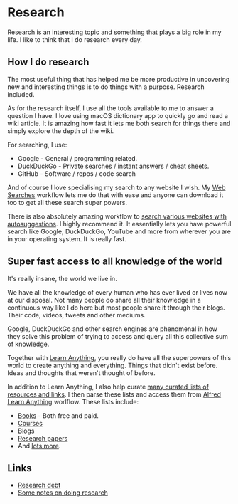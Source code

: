 # Research
Research is an interesting topic and something that plays a big role in my life. I like to think that I do research every day.

## How I do research
The most useful thing that has helped me be more productive in uncovering new and interesting things is to do things with a purpose. Research included.

As for the research itself, I use all the tools available to me to answer a question I have. I love using macOS dictionary app to quickly go and read a wiki article. It is amazing how fast it lets me both search for things there and simply explore the depth of the wiki.

For searching, I use:
- Google - General / programming related.
- DuckDuckGo - Private searches / instant answers / cheat sheets.
- GitHub - Software / repos / code search

And of course I love specialising my search to any website I wish. My [Web Searches](https://github.com/nikitavoloboev/alfred-web-searches) workflow lets me do that with ease and anyone can download it too to get all these search super powers.

There is also absolutely amazing workflow to [search various websites with autosuggestions](https://github.com/deanishe/alfred-searchio). I highly recommend it. It essentially lets you have powerful search like Google, DuckDuckGo, YouTube and more from wherever you are in your operating system. It is really fast.

## Super fast access to all knowledge of the world
It's really insane, the world we live in.

We have all the knowledge of every human who has ever lived or lives now at our disposal. Not many people do share all their knowledge in a continuous way like I do here but most people share it through their blogs. Their code, videos, tweets and other mediums.

Google, DuckDuckGo and other search engines are phenomenal in how they solve this problem of trying to access and query all this collective sum of knowledge.

Together with [Learn Anything](https://learn-anything.xyz/), you really do have all the superpowers of this world to create anything and everything. Things that didn't exist before. Ideas and thoughts that weren't thought of before.

In addition to Learn Anything, I also help curate [many curated lists of resources and links](https://github.com/learn-anything/curated-lists#curated-lists-). I then parse these lists and access them from [Alfred Learn Anything](https://github.com/nikitavoloboev/alfred-learn-anything) worlflow. These lists include:
- [Books](https://github.com/learn-anything/books) - Both free and paid.
- [Courses](https://github.com/learn-anything/courses)
- [Blogs](https://github.com/learn-anything/blogs)
- [Research papers](https://github.com/learn-anything/research-papers)
- And [lots more](https://github.com/learn-anything/curated-lists#curated-lists-).

## Links
- [Research debt](https://distill.pub/2017/research-debt/)
- [Some notes on doing research](https://www.reddit.com/r/MachineLearning/comments/73n9pm/d_confession_as_an_ai_researcher_seeking_advice/dnrsmh9/ "permalink")